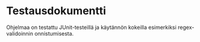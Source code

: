 # Testausdokumentti

Ohjelmaa on testattu JUnit-testeillä ja käytännön kokeilla esimerkiksi regex-validoinnin onnistumisesta.
